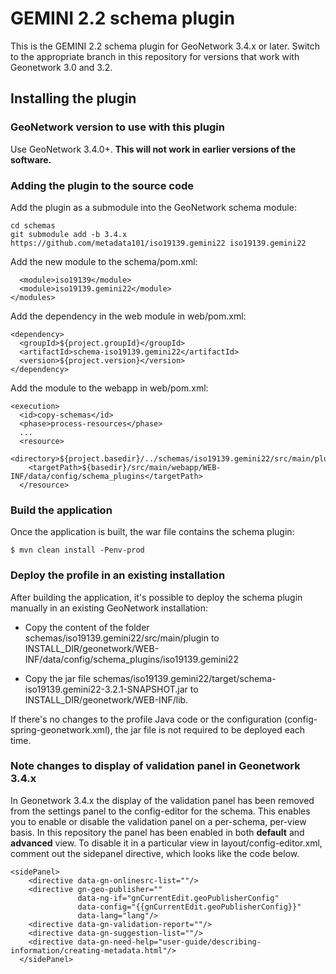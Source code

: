 # GEMINI 2.2 schema plugin

This is the GEMINI 2.2 schema plugin for GeoNetwork 3.4.x or later. Switch to the appropriate branch in this repository for versions that work with Geonetwork 3.0 and 3.2.

## Installing the plugin

### GeoNetwork version to use with this plugin

Use GeoNetwork 3.4.0+.
**This will not work in earlier versions of the software.**

### Adding the plugin to the source code

Add the plugin as a submodule into the GeoNetwork schema module:

```
cd schemas
git submodule add -b 3.4.x https://github.com/metadata101/iso19139.gemini22 iso19139.gemini22
```

Add the new module to the schema/pom.xml:

```
  <module>iso19139</module>
  <module>iso19139.gemini22</module>
</modules>
```

Add the dependency in the web module in web/pom.xml:

```
<dependency>
  <groupId>${project.groupId}</groupId>
  <artifactId>schema-iso19139.gemini22</artifactId>
  <version>${project.version}</version>
</dependency>
```

Add the module to the webapp in web/pom.xml:

```
<execution>
  <id>copy-schemas</id>
  <phase>process-resources</phase>
  ...
  <resource>
    <directory>${project.basedir}/../schemas/iso19139.gemini22/src/main/plugin</directory>
    <targetPath>${basedir}/src/main/webapp/WEB-INF/data/config/schema_plugins</targetPath>
  </resource>
```

### Build the application 

Once the application is built, the war file contains the schema plugin:

```
$ mvn clean install -Penv-prod
```

### Deploy the profile in an existing installation

After building the application, it's possible to deploy the schema plugin manually in an existing GeoNetwork installation:

- Copy the content of the folder schemas/iso19139.gemini22/src/main/plugin to INSTALL_DIR/geonetwork/WEB-INF/data/config/schema_plugins/iso19139.gemini22 

- Copy the jar file schemas/iso19139.gemini22/target/schema-iso19139.gemini22-3.2.1-SNAPSHOT.jar to INSTALL_DIR/geonetwork/WEB-INF/lib.

If there's no changes to the profile Java code or the configuration (config-spring-geonetwork.xml), the jar file is not required to be deployed each time.

### Note changes to display of validation panel in Geonetwork 3.4.x

In Geonetwork 3.4.x the display of the validation panel has been removed from the settings panel to the config-editor for the schema. This enables you to enable or disable the validation panel on a per-schema, per-view basis. In this repository the panel has been enabled in both **default** and **advanced** view. To disable it in a particular view in layout/config-editor.xml, comment out the sidepanel directive, which looks like the code below.

    <sidePanel>
        <directive data-gn-onlinesrc-list=""/>
        <directive gn-geo-publisher=""
                   data-ng-if="gnCurrentEdit.geoPublisherConfig"
                   data-config="{{gnCurrentEdit.geoPublisherConfig}}"
                   data-lang="lang"/>
        <directive data-gn-validation-report=""/>
        <directive data-gn-suggestion-list=""/>
        <directive data-gn-need-help="user-guide/describing-information/creating-metadata.html"/>
      </sidePanel>
